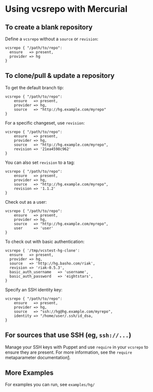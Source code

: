 Using vcsrepo with Mercurial
============================

To create a blank repository
----------------------------

Define a `vcsrepo` without a `source` or `revision`:

    vcsrepo { "/path/to/repo":
      ensure   => present,
      provider => hg
    }

To clone/pull & update a repository
-----------------------------------

To get the default branch tip:

    vcsrepo { "/path/to/repo":
        ensure   => present,
        provider => hg,
        source   => "http://hg.example.com/myrepo"
    }

For a specific changeset, use `revision`:

    vcsrepo { "/path/to/repo":
        ensure   => present,
        provider => hg,
        source   => "http://hg.example.com/myrepo",
        revision => '21ea4598c962'
    }

You can also set `revision` to a tag:

    vcsrepo { "/path/to/repo":
        ensure   => present,
        provider => hg,
        source   => "http://hg.example.com/myrepo",
        revision => '1.1.2'
    }

Check out as a user:

    vcsrepo { "/path/to/repo":
        ensure   => present,
        provider => hg,
        source   => "http://hg.example.com/myrepo",
        user     => 'user'
    }

To check out with basic authentication:

	vcsrepo { '/tmp/vcstest-hg-clone':
	  ensure   => present,
	  provider => hg,
	  source   => 'http://hg.basho.com/riak',
	  revision => 'riak-0.5.3',
	  basic_auth_username	=> 'username',
	  basic_auth_password	=> 'eightstars',
	}

Specify an SSH identity key:

    vcsrepo { "/path/to/repo":
        ensure   => present,
        provider => hg,
        source   => "ssh://hg@hg.example.com/myrepo",
        identity => "/home/user/.ssh/id_dsa,
    }

	
For sources that use SSH (eg, `ssh://...`)
------------------------------------------

Manage your SSH keys with Puppet and use `require` in your `vcsrepo`
to ensure they are present.  For more information, see the `require`
metaparameter documentation[1].

More Examples
-------------

For examples you can run, see `examples/hg/`

[1]: http://docs.puppetlabs.com/references/stable/metaparameter.html#require
